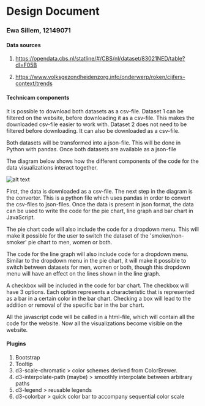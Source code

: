 
# Design Document
### Ewa Sillem, 12149071

#### Data sources
1. https://opendata.cbs.nl/statline/#/CBS/nl/dataset/83021NED/table?dl=F05B

2. https://www.volksgezondheidenzorg.info/onderwerp/roken/cijfers-context/trends


#### Technicam components

It is possible to download both datasets as a csv-file. Dataset 1 can be filtered on the website, before downloading it as a csv-file. This makes the downloaded csv-file easier to work with. Dataset 2 does not need to be filtered before downloading. It can also be downloaded as a csv-file.

Both datasets will be transformed into a json-file. This will be done in Python with pandas. Once both datasets are available as a json-file

The diagram below shows how the different components of the code for the data visualizations interact together.

![alt text](doc/image_3.JPG)


First, the data is downloaded as a csv-file. The next step in the diagram is the converter. This is a python file which uses pandas in order to convert the csv-files to json-files. Once the data is present in json format, the data can be used to write the code for the pie chart, line graph and bar chart in JavaScript.

The pie chart code will also include the code for a dropdown menu. This will make it possible for the user to switch the dataset of the 'smoker/non-smoker' pie chart to men, women or both.

The code for the line graph will also include code for a dropdown menu. Similar to the dropdown menu in the pie chart, it will make it possible to switch between datasets for men, women or both, though this dropdown menu will have an effect on the lines shown in the line graph.

A checkbox will be included in the code for bar chart. The checkbox will have 3 options. Each option represents a characteristic that is represented as a bar in a certain color in the bar chart. Checking a box will lead to the addition or removal of the specific bar in the bar chart.

All the javascript code will be called in a html-file, which will contain all the code for the website. Now all the visualizations become visible on the website.


#### Plugins
1. Bootstrap
2. Tooltip
3. d3-scale-chromatic > color schemes derived from ColorBrewer.
4. d3-interpolate-path (maybe) > smoothly interpolate between arbitrary paths
5. d3-legend > reusable legends
6. d3-colorbar > quick color bar to accompany sequential color scale
